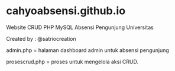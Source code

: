 # cahyoabsensi.github.io
Website CRUD PHP MySQL Absensi Pengunjung Universitas

Created by : @satriocreation

admin.php = halaman dashboard admin untuk absensi pengunjung 

prosescrud.php = proses untuk mengelola aksi CRUD.
